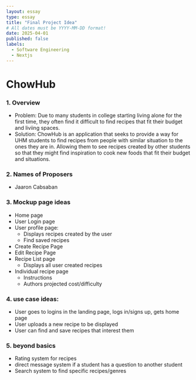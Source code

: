 ```yaml
---
layout: essay
type: essay
title: "Final Project Idea"
# All dates must be YYYY-MM-DD format!
date: 2025-04-01
published: false
labels:
  - Software Engineering
  - Nextjs
---
```

# ChowHub
### 1. Overview
   - Problem: Due to many students in college starting living alone for the first time, they often find it difficult to find recipes that fit their budget and liviing spaces.
   - Solution: ChowHub is an application that seeks to provide a way for UHM students to find recipes from people with similar situation to the ones they are in. Allowing them to see recipes created by other students so that they might find inspiration to cook new foods that fit their budget and situations.
### 2. Names of Proposers
   - Jaaron Cabsaban
### 3. Mockup page ideas
   - Home page
   - User Login page
   - User profile page:
     - Displays recipes created by the user
     - Find saved recipes
   - Create Recipe Page
   - Edit Recipe Page
   - Recipe List page
     - Displays all user created recipes
   - Individual recipe page
     - Instructions
     - Authors projected cost/difficulty
### 4. use case ideas:
   - User goes to logins in the landing page, logs in/signs up, gets home page
   - User uploads a new recipe to be displayed
   - User can find and save recipes that interest them
### 5. beyond basics
   - Rating system for recipes
   - direct message system if a student has a question to another student
   - Search system to find specific recipes/genres
